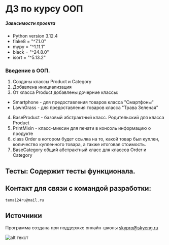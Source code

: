 # ДЗ по курсу ООП

##### Зависимости проекта

- Python version 3.12.4
- flake8 = "^7.1.0"
- mypy = "^1.11.1"
- black = "^24.8.0"
- isort = "^5.13.2"

###  Введение в ООП. 
1. Созданы классы Product и Category
2. Добавлена инициализация
3. От класса Product добавлены дочерние классы:
- Smartphone - для предоставления товаров класса "Смартфоны"
- LawnGrass - для предоставления товаров класса "Трава Зеленая"
4. BaseProduct - базовый абстрактный класс. Родительский для класса Product
5. PrintMixin - класс-миксин для печати в консоль информацию о продукте
6. class Order  в котором будет ссылка на то, какой товар был куплен, количество купленного товара, а также итоговая стоимость.
7. BaseCategory общий абстрактный класс для классов Order и Category

## Тесты: Содержит тесты функционала.


## Контакт для связи с командой разработки:
`tema124ru@mail.ru`


## Источники
Программа создана при поддержке онлайн-школы [skypro@skyeng.ru](https://sky.pro/#giftpopup) 

 ![alt текст](https://static.tildacdn.com/tild3364-3965-4237-b664-363533643431/Group_1321317003.svg)
